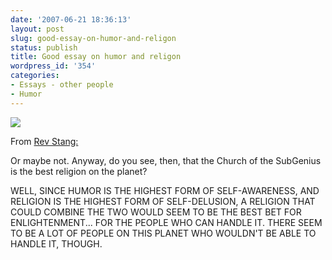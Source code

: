```yaml
---
date: '2007-06-21 18:36:13'
layout: post
slug: good-essay-on-humor-and-religon
status: publish
title: Good essay on humor and religon
wordpress_id: '354'
categories:
- Essays - other people
- Humor
---
```



![](http://www.phfactor.net/wp-pics/bobdobbs.jpg)

From [Rev Stang:]()


> 
Or maybe not. Anyway, do you see, then, that the Church of the SubGenius is the best religion on the planet?

WELL, SINCE HUMOR IS THE HIGHEST FORM OF SELF-AWARENESS, AND RELIGION IS THE HIGHEST FORM OF SELF-DELUSION, A RELIGION THAT COULD COMBINE THE TWO WOULD SEEM TO BE THE BEST BET FOR ENLIGHTENMENT... FOR THE PEOPLE WHO CAN HANDLE IT. THERE SEEM TO BE A LOT OF PEOPLE ON THIS PLANET WHO WOULDN'T BE ABLE TO HANDLE IT, THOUGH.





